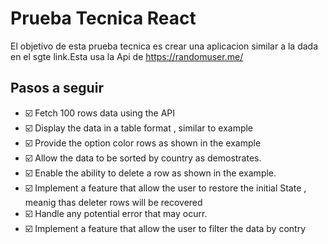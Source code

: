 # Prueba Tecnica React 

El objetivo de esta prueba tecnica es crear una aplicacion similar a la dada en el sgte link.Esta usa la Api de https://randomuser.me/


## Pasos a seguir

- ☑️ Fetch 100 rows data using the API
- ☑️ Display the data in a table format , similar to example
- ☑️ Provide the option color rows as shown in the example
- ☑️ Allow the data to be sorted by country as demostrates.
- ☑️ Enable the ability to delete a row as shown in the example.
- ☑️ Implement a feature that allow the user to restore the initial State , meanig thas deleter rows will  be recovered
- ☑️ Handle any potential error that may ocurr.
- ☑️ Implement a feature that allow the user to filter the data by contry